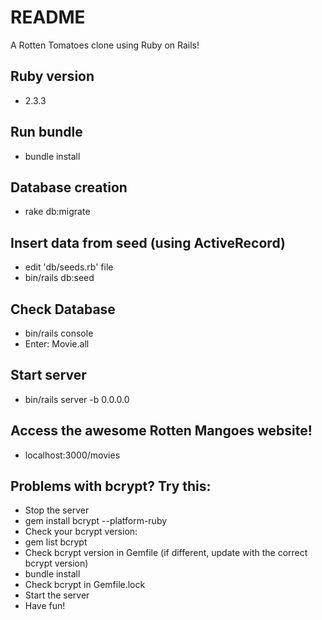 # README

A Rotten Tomatoes clone using Ruby on Rails!

## Ruby version
* 2.3.3

## Run bundle
* bundle install

## Database creation
* rake db:migrate 

## Insert data from seed (using ActiveRecord) 
* edit 'db/seeds.rb' file
* bin/rails db:seed

## Check Database
* bin/rails console
* Enter: Movie.all

## Start server
* bin/rails server -b 0.0.0.0

## Access the awesome Rotten Mangoes website!
* localhost:3000/movies	

## Problems with bcrypt? Try this:
* Stop the server
* gem install bcrypt --platform-ruby
* Check your bcrypt version:
* gem list bcrypt
* Check bcrypt version in Gemfile (if different, update with the correct bcrypt version)
* bundle install
* Check bcrypt in Gemfile.lock 
* Start the server
* Have fun!